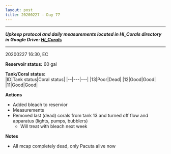 ```yaml
---
layout: post
title: 20200227 – Day 77
---
```


---
***Upkeep protocol and daily measurements located in HI_Corals directory in Google Drive: [HI_Corals](https://drive.google.com/drive/u/1/folders/1Dxil5Lj1ynvuIuGDWx9_AyqkdplIcCZQ)***

---
20200227 16:30, EC

**Reservoir status:** 60 gal

**Tank/Coral status:**  
|ID|Tank status|Coral status|
|--|---|---|
|13|Poor|Dead|
|12|Good|Good|
|11|Good|Good|

**Actions**  
- Added bleach to reservior
- Measurements
- Removed last (dead) corals from tank 13 and turned off flow and apparatus (lights, pumps, bubblers)
    - Will treat with bleach next week
    
**Notes**
- All mcap completely dead, only Pacuta alive now